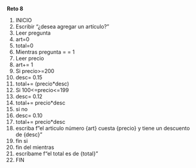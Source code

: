 **Reto 8**
01. INICIO
02. Escribir “¿desea agregar un artículo?” 
03. Leer pregunta
04. art=0
05. total=0
06. Mientras pregunta = = 1
07. Leer precio
08. art+= 1  
09. Si precio>=200 
10.	   desc= 0.15
11.	   total+= (precio*desc)
12. Si 100<=precio<=199
13.	   desc= 0.12
14.	   total+= precio*desc
15. si no
16.	   desc= 0.10
17.	   total+= precio*desc
18. escriba f”el articulo número {art} cuesta {precio} y tiene un descuento de {desc}”
19. fin si
20. fin del mientras 
21. escríbame f“el total es de {total}” 
22. FIN